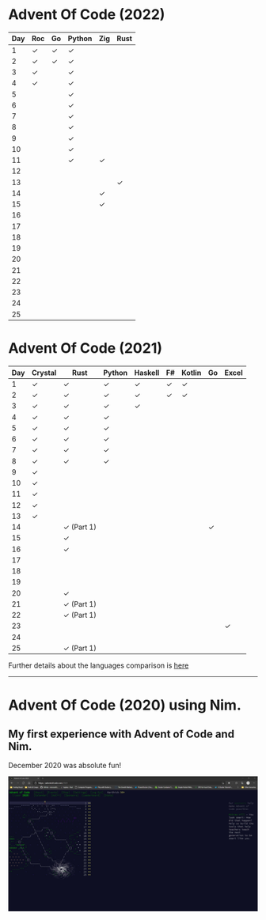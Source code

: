 # Advent Of Code (2022) 

| Day | Roc   | Go   | Python  | Zig  | Rust |
|-----|-----------|-----------|----------|----------|----------|
|  1  | &#10003;  | &#10003;  | &#10003; |  |  |
|  2  | &#10003;  | &#10003;  | &#10003; |  |  |
|  3  | &#10003;  |   | &#10003; |  |  |
|  4  | &#10003;  |   | &#10003; |  |  |
|  5  |   |   | &#10003; |  |  |
|  6  |   |   | &#10003; |  |  |
|  7  |   |   | &#10003; |  |  |
|  8  |   |   | &#10003; |  |  |
|  9  |   |   | &#10003; |  |  |
| 10  |   |   | &#10003; |  |  |
| 11  |   |   | &#10003; | &#10003; |  |
| 12  |   |   |  |  |  |
| 13  |   |   |  |  | &#10003; |
| 14  |   |   |  | &#10003; |  |
| 15  |   |   |  | &#10003; |  |
| 16  |   |   |  |  |  |
| 17  |   |   |  |  |  |
| 18  |   |   |  |  |  |
| 19  |   |   |  |  |  |
| 20  |   |   |  |  |  |
| 21  |   |   |  |  |  |
| 22  |   |   |  |  |  |
| 23  |   |   |  |  |  |
| 24  |   |   |  |  |  |
| 25  |   |   |  |  |  |


# Advent Of Code (2021) 

| Day | Crystal   | Rust      | Python   | Haskell  | F#       | Kotlin    | Go    | Excel    | 
|-----|-----------|-----------|----------|----------|----------|-----------|---------------|------------|
|  1  | &#10003;  | &#10003;  | &#10003; | &#10003; | &#10003; | &#10003;  |               |               |
|  2  | &#10003;  | &#10003;  | &#10003; | &#10003; | &#10003; | &#10003;  |               |               |
|  3  | &#10003;  | &#10003;  | &#10003; | &#10003; |          |           |               |               |
|  4  | &#10003;  | &#10003;  | &#10003; |          |          |           |               |               |
|  5  | &#10003;  | &#10003;  | &#10003; |          |          |           |               |               |
|  6  | &#10003;  | &#10003;  | &#10003; |          |          |           |               |               |
|  7  | &#10003;  | &#10003;  | &#10003; |          |          |           |               |               |
|  8  | &#10003;  | &#10003;  | &#10003; |          |          |           |               |               |
|  9  | &#10003;  |           |          |          |          |           |               |               |
| 10  | &#10003;  |           |          |          |          |           |               |               |
| 11  | &#10003;  |           |          |          |          |           |               |               |
| 12  | &#10003;  |           |          |          |          |           |               |               |
| 13  | &#10003;  |           |          |          |          |           |               |               |
| 14  |           | &#10003; (Part 1)  |          |          |          |           |    &#10003;           |               |
| 15  |           | &#10003;  |          |          |          |           |               |               |
| 16  |           | &#10003;  |          |          |          |           |               |               |
| 17  |   |   |  |               |
| 18  |   |   |  |               |
| 19  |   |   |  |               |
| 20  |   | &#10003;  |  |               |
| 21  |   | &#10003; (Part 1)  |  |               |
| 22  |   | &#10003; (Part 1)  |  |               |
| 23  |   |   |  |   |  |   |  |       &#10003;        |
| 24  |   |   |  | |  |
| 25  |   | &#10003; (Part 1)  |  | |  |


Further details about the languages comparison is [here](https://github.com/pkarthick/AdventOfCode/tree/master/2021#readme)

---

# Advent Of Code (2020) using Nim. 

## My first experience with Advent of Code and Nim. 

December 2020 was absolute fun! 

![Completed Advent of Code 2020](https://github.com/pkarthick/AdventOfCode/blob/master/2020/nim/Completed2020.jpg)
